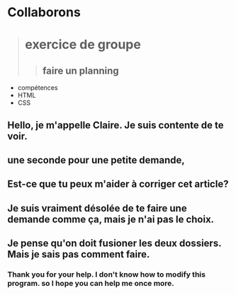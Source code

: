 # Collaborons
> # exercice de groupe
>> ## faire un planning

* compétences
* HTML 
* CSS
## Hello, je m'appelle Claire. Je suis contente de te voir. 
## une seconde pour une petite demande, 
## Est-ce que tu peux m'aider à corriger cet article?

## Je suis vraiment désolée de te faire une demande comme ça, mais je n'ai pas le choix.

## Je pense qu'on doit fusioner les deux dossiers. Mais je sais pas comment faire.

### Thank you for your help. I don't know how to modify this program. so I hope you can help me once more.